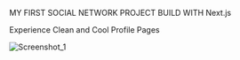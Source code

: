 MY FIRST SOCIAL NETWORK PROJECT BUILD WITH Next.js

Experience Clean and Cool Profile Pages

![Screenshot_1](https://user-images.githubusercontent.com/88948601/156060320-059a17b2-daca-4703-966a-e050503675da.png)